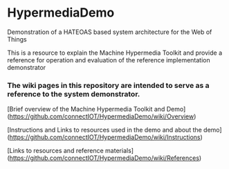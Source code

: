 # HypermediaDemo
Demonstration of a HATEOAS based system architecture for the Web of Things

This is a resource to explain the Machine Hypermedia Toolkit and provide a reference for operation and evaluation of the reference implementation demonstrator

### The wiki pages in this repository are intended to serve as a reference to the system demonstrator.

[Brief overview of the Machine Hypermedia Toolkit and Demo]
(https://github.com/connectIOT/HypermediaDemo/wiki/Overview)

[Instructions and Links to resources used in the demo and about the demo]
(https://github.com/connectIOT/HypermediaDemo/wiki/Instructions)

[Links to resources and reference materials] (https://github.com/connectIOT/HypermediaDemo/wiki/References)
